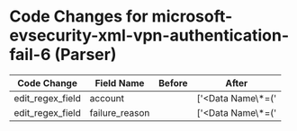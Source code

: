 # Code Changes for microsoft-evsecurity-xml-vpn-authentication-fail-6 (Parser)

| Code Change | Field Name | Before | After |
|-------------|------------|--------|-------|
| edit_regex_field | account |  | ['<Data Name\\*=(\'|")Context(\'|")>({account}[^<]+?)</Data>'] |
| edit_regex_field | failure_reason |  | ['<Data Name\\*=(\'|")ErrorCode(\'|")>({failure_reason}[^<]+?)</Data>', '<Data Name\\*=(\'|")ErrorDescription(\'|")>({failure_reason}[^<]+?)\s*</Data>'] |